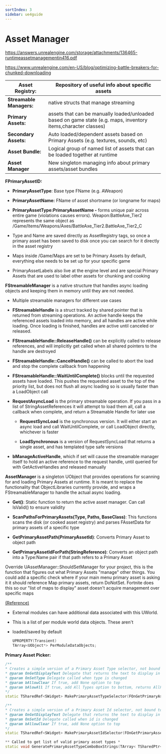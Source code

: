 ```yaml
---
sortIndex: 3
sidebar: ue4guide
---
```


# Asset Manager

<https://answers.unrealengine.com/storage/attachments/136465-runtimeassetmanagementin416.pdf>

<https://www.unrealengine.com/en-US/blog/optimizing-battle-breakers-for-chunked-downloading>

| **Asset Registry:**      | Repository of useful info about specific assets                                                                |
| ------------------------ | -------------------------------------------------------------------------------------------------------------- |
| **Streamable Managers:** | native structs that manage streaming                                                                           |
| **Primary Assets:**      | assets that can be manually loaded/unloaded based on game state (e.g. maps, inventory items,character classes) |
| **Secondary Assets:**    | Auto loaded/dependent assets based on Primary Assets (e.g. textures, sounds, etc)                              |
| **Asset Bundle:**        | Logical group of named list of assets that can be loaded together at runtime                                   |
| **Asset Manager**        | New singleton managing info about primary assets/asset bundles                                                 |

**FPrimaryAssetID:**

- **PrimaryAssetType**: Base type FName (e.g. AWeapon)

- **PrimaryAssetName:** FName of asset shortname (or longname for maps)

- **PrimaryAssetType:PrimaryAssetName -** forms unique pair across entire game (violations causes errors). Weapon:BattleAxe_Tier2 represents the same object as /Game/Items/Weapons/Axes/BattleAxe_Tier2.BattleAxe_Tier2_C

- Type and Name are saved directly as AssetRegistry tags, so once a primary asset has been saved to disk once you can search for it directly in the asset registry

- Maps inside /Game/Maps are set to be Primary Assets by default, everything else needs to be set up for your specific game

- PrimaryAssetLabels also live at the engine level and are special Primary Assets that are used to label other assets for chunking and cooking

**FStreamableManager** is a native structure that handles async loading objects and keeping them in memory until they are not needed.

- Multiple streamable managers for different use cases

- **FStreamableHandle** is a struct tracked by shared pointer that is returned from streaming operations. An ​active handle keeps the referenced assets loaded into memory, and all handles are active while loading. Once loading is finished, handles are active until canceled or released.

- **FStreamableHandle::ReleaseHandle()** can be explicitly called to release references, and will implicitly get called when all shared pointers to the handle are destroyed

- **FStreamableHandle::CancelHandle()** can be called to abort the load and stop the complete callback from happening

- **FStreamableHandle::WaitUntilComplete()** blocks until the requested assets have loaded. This pushes the requested asset to the top of the priority list, but does not flush all async loading so is usually faster than a LoadObject call

- **RequestAsyncLoad** is the primary streamable operation. If you pass in a list of StringAssetReferences it will attempt to load them all, call a callback when complete, and return a Streamable Handle for later use

  - **RequestSyncLoad** is the synchronous version. It will either start an async load and call WaitUntilComplete, or call LoadObject directly, whichever is faster

  - **LoadSynchronous** is a version of RequestSyncLoad that returns a single asset, and has templated type safe versions

- **bManageActiveHandle**, which if set will cause the streamable manager itself to hold an active reference to the request handle, until queried for with GetActiveHandles​ and released manually

**AssetManager** is a singleton UObject that provides operations for scanning for and loading Primary Assets at runtime. It is meant to replace the functionality that ObjectLibraries currently provide, and wraps a FStreamableManager to handle the actual async loading.

- **Get()**: Static function to return the active asset manager. Can call IsValid() to ensure validity

- **ScanPathsForPrimaryAssets(Type, Paths, BaseClass)​**: This functions scans the disk (or cooked asset registry) and parses FAssetData for primary assets of a specific type

- **GetPrimaryAssetPath(PrimaryAssetId)**: Converts Primary Asset to object path

- **GetPrimaryAssetIdForPath(StringReference)**: Converts an object path into a Type:Name pair if that path refers to a Primary Asset

Override UAssetManager::ShouldSetManager for your project, this is the function that figures out what Primary Assets "manage" other things. You could add a specific check where if your main menu primary asset is asking it it should reference Map primary assets, return DoNotSet. Fortnite does this so our "list of maps to display" asset doesn't acquire management over specific maps

[(Reference)](https://udn.unrealengine.com/questions/452756/view.html)

- External modules can have additional data associated with this UWorld.

- This is a list of per module world data objects. These aren't

- loaded/saved by default

  ```cpp
  UPROPERTY(Transient)
  TArray<UObject*> PerModuleDataObjects;
  ```

**Primary Asset Picker:**

```cpp
/**
* Creates a simple version of a Primary Asset Type selector, not bound to a PropertyHandle 
* @param OnGetDisplayText Delegate that returns the text to display in body of combo box
* @param OnSetType Delegate called when type is changed
* @param bAllowClear If true, add None option to top
* @param bAlowAll If true, add All Types option to bottom, returns AllPrimaryAssetTypes if selected
*/
static TSharedRef<SWidget> MakePrimaryAssetTypeSelector(FOnGetPrimaryAssetDisplayText OnGetDisplayText, FOnSetPrimaryAssetType OnSetType, bool bAllowClear = true, bool bAllowAll = false);

/** 
* Creates a simple version of a Primary Asset Id selector, not bound to a PropertyHandle
* @param OnGetDisplayText Delegate that returns the text to display in body of combo box
* @param OnSetId Delegate called when id is changed
* @param bAllowClear If true, add None option to top
*/
static TSharedRef<SWidget> MakePrimaryAssetIdSelector(FOnGetPrimaryAssetDisplayText OnGetDisplayText, FOnSetPrimaryAssetId OnSetId, bool bAllowClear = true, TArray<FPrimaryAssetType> AllowedTypes = TArray<FPrimaryAssetType>());

** Called to get list of valid primary asset types *
static void GeneratePrimaryAssetTypeComboBoxStrings(TArray< TSharedPtr<FString> >> OutComboBoxStrings, TArray<TSharedPtr<SToolTip>>> OutToolTips, TArray<bool>> OutRestrictedItems, bool bAllowClear, bool bAllowAll);
```
